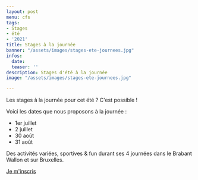 ```yaml
---
layout: post
menu: cfs
tags:
- Stages
- été
- '2021'
title: Stages à la journée
banner: "/assets/images/stages-ete-journees.jpg"
infos:
  date: 
  teaser: ''
description: Stages d'été à la journée
image: "/assets/images/stages-ete-journees.jpg"

---
```

Les stages à la journée pour cet été ? C'est possible !

Voici les dates que nous proposons à la journée :

* 1er juillet
* 2 juillet
* 30 août
* 31 août

Des activités variées, sportives & fun durant ses 4 journées dans le Brabant Wallon et sur Bruxelles.

[Je m'inscris](https://www12.iclub.be/myiclub3_CFS_register.asp?ClubID=559&LG=FR&Categorie=4&Groupe=1 "Inscription")